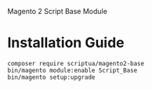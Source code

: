 Magento 2 Script Base Module

# Installation Guide

````
composer require scriptua/magento2-base
bin/magento module:enable Script_Base
bin/magento setup:upgrade
````

